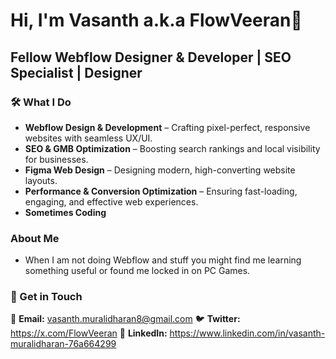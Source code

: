 # Hi, I'm Vasanth a.k.a FlowVeeran👋

## Fellow Webflow Designer & Developer | SEO Specialist | Designer


### 🛠️ What I Do
- **Webflow Design & Development** – Crafting pixel-perfect, responsive websites with seamless UX/UI.
- **SEO & GMB Optimization** – Boosting search rankings and local visibility for businesses.
- **Figma Web Design** – Designing modern, high-converting website layouts.
- **Performance & Conversion Optimization** – Ensuring fast-loading, engaging, and effective web experiences.
- **Sometimes Coding**

### About Me
- When I am not doing Webflow and stuff you might find me learning something useful or found me locked in on PC Games.

### 📌 Get in Touch
📩 **Email:**   vasanth.muralidharan8@gmail.com
🐦 **Twitter:** https://x.com/FlowVeeran
💼 **LinkedIn:** https://www.linkedin.com/in/vasanth-muralidharan-76a664299
 
